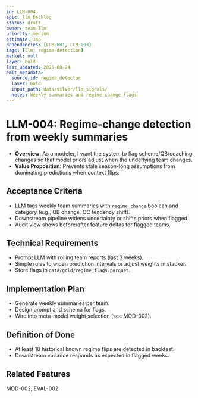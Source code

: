 ```yaml
---
id: LLM-004
epic: llm_backlog
status: draft
owner: team-llm
priority: medium
estimate: 3sp
dependencies: [LLM-001, LLM-003]
tags: [llm, regime-detection]
market: null
layer: Gold
last_updated: 2025-08-24
emit_metadata:
  source_id: regime_detector
  layer: Gold
  input_path: data/silver/llm_signals/
  notes: Weekly summaries and regime-change flags
---
```


# LLM-004: Regime-change detection from weekly summaries

- **Overview**: As a modeler, I want the system to flag scheme/QB/coaching changes so that model priors adjust when the underlying team changes.
- **Value Proposition**: Prevents stale season-long assumptions from dominating predictions when context flips.

## Acceptance Criteria
- LLM tags weekly team summaries with `regime_change` boolean and category (e.g., QB change, OC tendency shift).
- Downstream pipeline widens uncertainty or shifts priors when flagged.
- Audit view shows before/after feature deltas for flagged teams.

## Technical Requirements
- Prompt LLM with rolling team reports (last 3 weeks).
- Simple rules to widen prediction intervals or adjust weights in stacker.
- Store flags in `data/gold/regime_flags.parquet`.

## Implementation Plan
- Generate weekly summaries per team.
- Design prompt and schema for flags.
- Wire into meta-model weight selection (see MOD-002).

## Definition of Done
- At least 10 historical known regime flips are detected in backtest.
- Downstream variance responds as expected in flagged weeks.

## Related Features
MOD-002, EVAL-002

